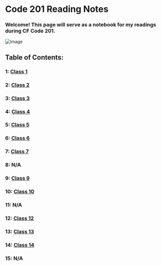 # Code 201 Reading Notes
### Welcome! This page will serve as a notebook for my readings during CF Code 201.
![image](https://inteng-storage.s3.amazonaws.com/img/iea/9lwjAVnM6E/sizes/ocde_resize_md.jpg)
## Table of Contents:
### 1: [Class 1](../201/class-01.md)
### 2: [Class 2](../201/class-02.md)
### 3: [Class 3](../201/class-03.md)
### 4: [Class 4](../201/class-04.md)
### 5: [Class 5](../201/class-05.md)
### 6: [Class 6](../201/class-06.md)
### 7: [Class 7](../201/class-07.md)
### 8: N/A
### 9: [Class 9](../201/class-09.md)
### 10: [Class 10](../201/class-10.md)
### 11: N/A
### 12: [Class 12](../201/class-12.md)
### 13: [Class 13](../201/class-13.md)
### 14: [Class 14](../201/class-14.md)
### 15: N/A
